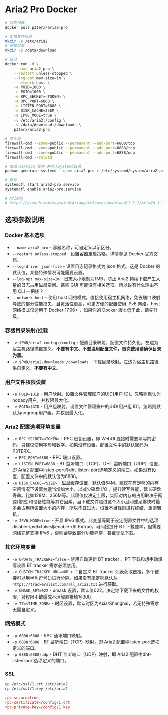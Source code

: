 # Aria2 Pro Docker

```bash
# 拉取镜像
docker pull p3terx/aria2-pro

# 配置文件目录
mkdir -p /etc/aria2
# 创建目录
mkdir -p /data/download

# 启动
docker run -d \
    --name aria2-pro \
    --restart unless-stopped \
    --log-opt max-size=1m \
    --network host \
    -e PUID=1000 \
    -e PGID=1000 \
    -e RPC_SECRET=<TOKEN> \
    -e RPC_PORT=6800 \
    -e LISTEN_PORT=6888 \
    -e DISK_CACHE=256M \
    -e IPV6_MODE=true \
    -v /etc/aria2:/config \
    -v /data/download:/downloads \
    p3terx/aria2-pro

# 防火墙
firewall-cmd --zone=public --permanent --add-port=6800/tcp
firewall-cmd --zone=public --permanent --add-port=6888/tcp
firewall-cmd --zone=public --permanent --add-port=6888/udp
firewall-cmd --reload

# 生成 service 文件 并写入systemd目录
podman generate systemd --name aria2-pro > /etc/systemd/system/aria2-pro.service

# 启动
systemctl start aria2-pro.service
systemctl enable aria2-pro.service

# AriaNg
# https://github.com/mayswind/AriaNg/releases/download/1.3.2/AriaNg-1.3.2.zip
```

## 选项参数说明

### Docker 基本选项

- `--name aria2-pro` - 容器名称，可自定义以示区分。
- `--restart unless-stopped` - 设置容器重启策略，详情参见 Docker 官方文档。
- `--log-driver json-file` - 设置日志记录格式为 json 格式。这是 Docker 的默认值，某些特殊情况可能需要设置。
- `--log-opt max-size=1m` - 日志大小限制为1MB，防止 Aria2 持续下载产生大量的日志占用磁盘空间。某些 GUI 可能没有相关选项。所以说有什么理由不用 CLI 一把梭？
- `--network host` - 使用 host 网络模式。直接使用宿主机网络，免去端口映射导致的部分性能损失，且灵活性更高，可更方便的配置使用 IPv6 网络。host 网络模式仅适用于 Docker 17.06+ ，如果你的 Docker 版本低于此，请先升级。

### 容器目录映射/挂载

- `-v $PWD/aria2-config:/config` - 配置目录映射，配置文件持久化。左边为宿主机路径供自定义，**不要有中文、不要混用配置文件，首次使用请确保目录为空**。
- `-v $PWD/aria2-downloads:/downloads` - 下载目录映射。左边为宿主机路径供自定义，**不要有中文**。

### 用户文件权限设置

- `-e PUID=$UID` - 用户映射。设置文件管理账户的UID(用户 ID)。忽略则默认为nobady用户，并权限最大化。
- `-e PGID=$GID` - 用户组映射。设置文件管理账户的GID(用户组 ID)。忽略则默认为nogroup用户组，并权限最大化。

### Aria2 配置选项环境变量

- `-e RPC_SECRET=<TOKEN>` - RPC 密钥设置，即 WebUI 连接时需要填写的密码，只建议使用字母和数字。如果没有设置，配置文件中的默认密码为P3TERX。
- `-e RPC_PORT=6800` - RPC 端口设置。
- `-e LISTEN_PORT=6888` - BT 监听端口（TCP）、DHT 监听端口（UDP）设置，即 Aria2 配置中listen-port与dht-listen-port选项定义的端口。如果没有设置，配置文件中的默认值为6888。
- `-e DISK_CACHE=<SIZE>` - 磁盘缓存设置，默认值64M。建议在有足够的内存空闲情况下设置为适当增加大小，以减少磁盘 I/O ，提升读写性能，延长硬盘寿命。比如128M、256M等。此项值仅决定上限，实际对内存的占用取决于网速(带宽)和设备性能等其它因素。当下载文件超过这个大小且网速足够快时最多会占用所设置大小的内存，所以不宜过大，设置不当轻则进程终结、重则宕机。
- `-e IPV6_MODE=true` - 开启 IPv6 模式。此变量等同于设定配置文件中的选项disable-ipv6=false与enable-dht6=true。可间接提升 BT 下载速率，但需要网络完整支持 IPv6 ，否则会导致部分功能异常，甚至无法下载。

### 其它环境变量

- `-e UPDATE_TRACKERS=false` - 禁用自动更新 BT tracker 。PT 下载和想手动填写设置 BT tracker 需求必须禁用。
- `-e CUSTOM_TRACKER_URL=<URL>` ：自定义 BT tracker 列表获取链接，多个链接可以用半角逗号(,)进行分隔。如果没有指定则默认从 `https://trackerslist.com/all_aria2.txt` 进行获取。
- `-e UMASK_SET=022` - umask 设置，默认值022。决定你下载下来的文件的权限，对权限不敏感或不理解直接填写000。
- `-e TZ=<TIME_ZONE>` - 时区设置，默认时区为Asia/Shanghai，若无特殊需求无需自定义。

### 网络模式

- `-p 6800:6800` - RPC 通讯端口映射。
- `-p 6888:6888` - BT 监听端口（TCP）映射，即 Aria2 配置中listen-port选项定义的端口。
- `-p 6888:6888/udp` - DHT 监听端口（UDP）映射，即 Aria2 配置中dht-listen-port选项定义的端口。

### SSL

```sh
cp /etc/ssl/1.crt /etc/aria2
cp /etc/ssl/1.key /etc/aria2
```

```conf
rpc-secure=true
rpc-certificate=/config/1.crt
rpc-private-key=/config/1.key
```